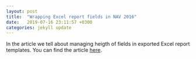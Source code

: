 ```yaml
---
layout: post
title:  "Wrapping Excel report fields in NAV 2016"
date:   2019-07-16 23:11:57 +0300
categories: jekyll update
---
```


In the article we tell about managing heigth of fields in exported Excel report templates. You can find the article [here][medium-link].

[medium-link]: https://community.dynamics.com/nav/b/russianerpexperience/posts/dynamics-nav-2016-increase-the-height-of-combined-wrapped-fields-in-exported-excel-report-templates